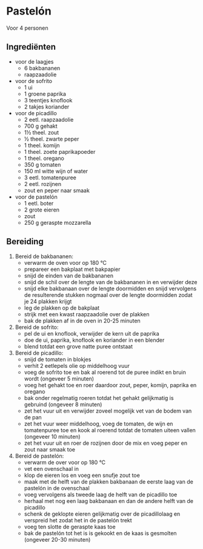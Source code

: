 # Pastelón

Voor 4 personen

## Ingrediënten

- voor de laagjes
  - 6 bakbananen
  - raapzaadolie
- voor de sofrito
  - 1 ui
  - 1 groene paprika
  - 3 teentjes knoflook
  - 2 takjes koriander
- voor de picadillo
  - 2 eetl. raapzaadolie
  - 700 g gehakt
  - 1½ theel. zout
  - ½ theel. zwarte peper
  - 1 theel. komijn
  - 1 theel. zoete paprikapoeder
  - 1 theel. oregano
  - 350 g tomaten
  - 150 ml witte wijn of water
  - 3 eetl. tomatenpuree
  - 2 eetl. rozijnen
  - zout en peper naar smaak
- voor de pastelón
  - 1 eetl. boter
  - 2 grote eieren
  - zout
  - 250 g geraspte mozzarella

## Bereiding

1. Bereid de bakbananen:  
   - verwarm de oven voor op 180 °C  
   - prepareer een bakplaat met bakpapier  
   - snijd de einden van de bakbananen  
   - snijd de schil over de lengte van de bakbananen in en verwijder deze  
   - snijd elke bakbanaan over de lengte doormidden en snijd vervolgens de resulterende stukken nogmaal over de lengte doormidden zodat je 24 plakken krijgt  
   - leg de plakken op de bakplaat
   - strijk met een kwast raapzaadolie over de plakken  
   - bak de plakken af in de oven in 20-25 minuten
2. Bereid de sofrito:  
   - pel de ui en knoflook, verwijder de kern uit de paprika
   - doe de ui, paprika, knoflook en koriander in een blender  
   - blend totdat een grove natte puree ontstaat
3. Bereid de picadillo:  
   - snijd de tomaten in blokjes
   - verhit 2 eetlepels olie op middelhoog vuur
   - voeg de sofrito toe en bak al roerend tot de puree indikt en bruin wordt (ongeveer 5 minuten)
   - voeg het gehakt toe en roer daardoor zout, peper, komijn, paprika en oregano
   - bak onder regelmatig roeren totdat het gehakt gelijkmatig is gebruind (ongeveer 8 minuten)
   - zet het vuur uit en verwijder zoveel mogelijk vet van de bodem van de pan
   - zet het vuur weer middelhoog, voeg de tomaten, de wijn en tomatenpuree toe en kook al roerend totdat de tomaten uiteen vallen (ongeveer 10 minuten)
   - zet het vuur uit en roer de rozijnen door de mix en voeg peper en zout naar smaak toe
4. Bereid de pastelón:
   - verwarm de over voor op 180 °C
   - vet een ovenschaal in
   - klop de eieren los en voeg een snufje zout toe
   - maak met de helft van de plakken bakbanaan de eerste laag van de pastelón in de ovenschaal
   - voeg vervolgens als tweede laag de helft van de picadillo toe
   - herhaal met nog een laag bakbanaan en dan de andere helft van de picadillo
   - schenk de geklopte eieren gelijkmatig over de picadillolaag en verspreid het zodat het in de pastelón trekt
   - voeg ten slotte de geraspte kaas toe
   - bak de pastelón tot het is is gekookt en de kaas is gesmolten (ongeveer 20-30 minuten)
